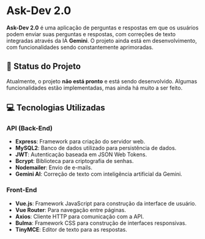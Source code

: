 # Ask-Dev 2.0

**Ask-Dev 2.0** é uma aplicação de perguntas e respostas em que os usuários podem enviar suas perguntas e respostas, com correções de texto integradas através da IA **Gemini**. O projeto ainda está em desenvolvimento, com funcionalidades sendo constantemente aprimoradas.

## 🚧 Status do Projeto

Atualmente, o projeto **não está pronto** e está sendo desenvolvido. Algumas funcionalidades estão implementadas, mas ainda há muito a ser feito.

## 💻 Tecnologias Utilizadas

### API (Back-End)

- **Express**: Framework para criação do servidor web.
- **MySQL2**: Banco de dados utilizado para persistência de dados.
- **JWT**: Autenticação baseada em JSON Web Tokens.
- **Bcrypt**: Biblioteca para criptografia de senhas.
- **Nodemailer**: Envio de e-mails.
- **Gemini AI**: Correção de texto com inteligência artificial da Gemini.

### Front-End

- **Vue.js**: Framework JavaScript para construção da interface de usuário.
- **Vue Router**: Para navegação entre páginas.
- **Axios**: Cliente HTTP para comunicação com a API.
- **Bulma**: Framework CSS para construção de interfaces responsivas.
- **TinyMCE**: Editor de texto para as respostas.

